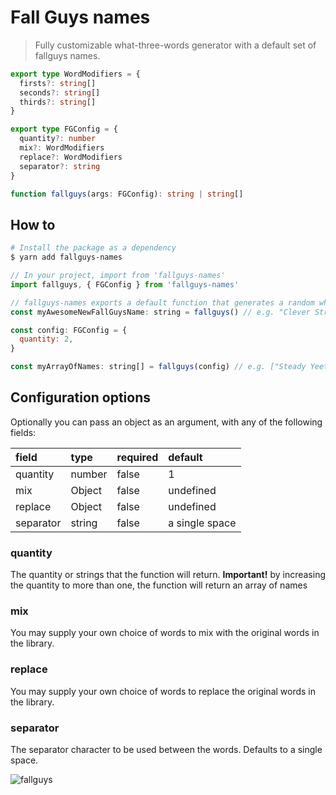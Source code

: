# Fall Guys names

> Fully customizable what-three-words generator with a default set of fallguys names.

```typescript
export type WordModifiers = {
  firsts?: string[]
  seconds?: string[]
  thirds?: string[]
}

export type FGConfig = {
  quantity?: number
  mix?: WordModifiers
  replace?: WordModifiers
  separator?: string
}

function fallguys(args: FGConfig): string | string[]
```

## How to

```bash
# Install the package as a dependency
$ yarn add fallguys-names
```

```javascript
// In your project, import from 'fallguys-names'
import fallguys, { FGConfig } from 'fallguys-names'

// fallguys-names exports a default function that generates a random what-three-words style string
const myAwesomeNewFallGuysName: string = fallguys() // e.g. "Clever Streaming Knight"

const config: FGConfig = {
  quantity: 2,
}

const myArrayOfNames: string[] = fallguys(config) // e.g. ["Steady Yeeted Climber", "Bonkers Bumbling Monster"]
```

## Configuration options

Optionally you can pass an object as an argument, with any of the following fields:

| field     | type   | required | default        |
| :-------- | :----- | :------- | :------------- |
| quantity  | number | false    | 1              |
| mix       | Object | false    | undefined      |
| replace   | Object | false    | undefined      |
| separator | string | false    | a single space |

### quantity

The quantity or strings that the function will return. **Important!** by increasing the quantity to more than one, the function will return an array of names

### mix

You may supply your own choice of words to mix with the original words in the library.

### replace

You may supply your own choice of words to replace the original words in the library.

### separator

The separator character to be used between the words. Defaults to a single space.

![fallguys](https://media.giphy.com/media/gpYbcdBSl8ALjgmQ2G/giphy.gif)
